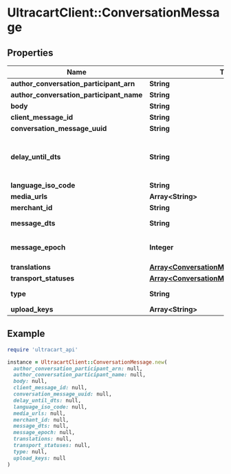 # UltracartClient::ConversationMessage

## Properties

| Name | Type | Description | Notes |
| ---- | ---- | ----------- | ----- |
| **author_conversation_participant_arn** | **String** |  | [optional] |
| **author_conversation_participant_name** | **String** |  | [optional] |
| **body** | **String** |  | [optional] |
| **client_message_id** | **String** |  | [optional] |
| **conversation_message_uuid** | **String** |  | [optional] |
| **delay_until_dts** | **String** | Delay message transmission until date/time | [optional] |
| **language_iso_code** | **String** |  | [optional] |
| **media_urls** | **Array&lt;String&gt;** |  | [optional] |
| **merchant_id** | **String** |  | [optional] |
| **message_dts** | **String** | Message date/time | [optional] |
| **message_epoch** | **Integer** | Message epoch milliseconds | [optional] |
| **translations** | [**Array&lt;ConversationMessageTranslation&gt;**](ConversationMessageTranslation.md) |  | [optional] |
| **transport_statuses** | [**Array&lt;ConversationMessageTransportStatus&gt;**](ConversationMessageTransportStatus.md) |  | [optional] |
| **type** | **String** | Message type | [optional] |
| **upload_keys** | **Array&lt;String&gt;** |  | [optional] |

## Example

```ruby
require 'ultracart_api'

instance = UltracartClient::ConversationMessage.new(
  author_conversation_participant_arn: null,
  author_conversation_participant_name: null,
  body: null,
  client_message_id: null,
  conversation_message_uuid: null,
  delay_until_dts: null,
  language_iso_code: null,
  media_urls: null,
  merchant_id: null,
  message_dts: null,
  message_epoch: null,
  translations: null,
  transport_statuses: null,
  type: null,
  upload_keys: null
)
```


